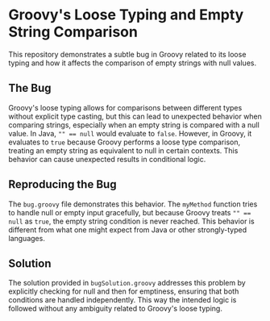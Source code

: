 # Groovy's Loose Typing and Empty String Comparison
This repository demonstrates a subtle bug in Groovy related to its loose typing and how it affects the comparison of empty strings with null values.

## The Bug
Groovy's loose typing allows for comparisons between different types without explicit type casting, but this can lead to unexpected behavior when comparing strings, especially when an empty string is compared with a null value.
In Java, `"" == null` would evaluate to `false`. However, in Groovy, it evaluates to `true` because Groovy performs a loose type comparison, treating an empty string as equivalent to null in certain contexts. This behavior can cause unexpected results in conditional logic.

## Reproducing the Bug
The `bug.groovy` file demonstrates this behavior. The `myMethod` function tries to handle null or empty input gracefully, but because Groovy treats `"" == null` as `true`, the empty string condition is never reached. This behavior is different from what one might expect from Java or other strongly-typed languages.

## Solution
The solution provided in `bugSolution.groovy` addresses this problem by explicitly checking for null and then for emptiness, ensuring that both conditions are handled independently. This way the intended logic is followed without any ambiguity related to Groovy's loose typing.
